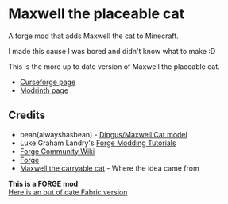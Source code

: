 # Maxwell the placeable cat

A forge mod that adds Maxwell the cat to Minecraft.

I made this cause I was bored and didn't know what to make :D

This is the more up to date version of Maxwell the placeable cat.

* [Curseforge page](https://www.curseforge.com/minecraft/mc-mods/maxwell-the-placeable-cat)
* [Modrinth page](https://modrinth.com/mod/maxwell-the-placeable-cat)

## Credits

* bean(alwayshasbean) - [Dingus/Maxwell Cat model](https://sketchfab.com/3d-models/dingus-the-cat-2ca7f3c1957847d6a145fc35de9046b0)
* Luke Graham Landry's [Forge Modding Tutorials](https://moddingtutorials.org)
* [Forge Community Wiki](https://forge.gemwire.uk/)
* [Forge](https://files.minecraftforge.net/)
* [Maxwell the carryable cat](https://steamcommunity.com/sharedfiles/filedetails/?id=2878054450) - Where the idea came from

**This is a FORGE mod**<br>[Here is an out of date Fabric version](https://github.com/antoninvf/fabricMaxwellPlaceableCat)

